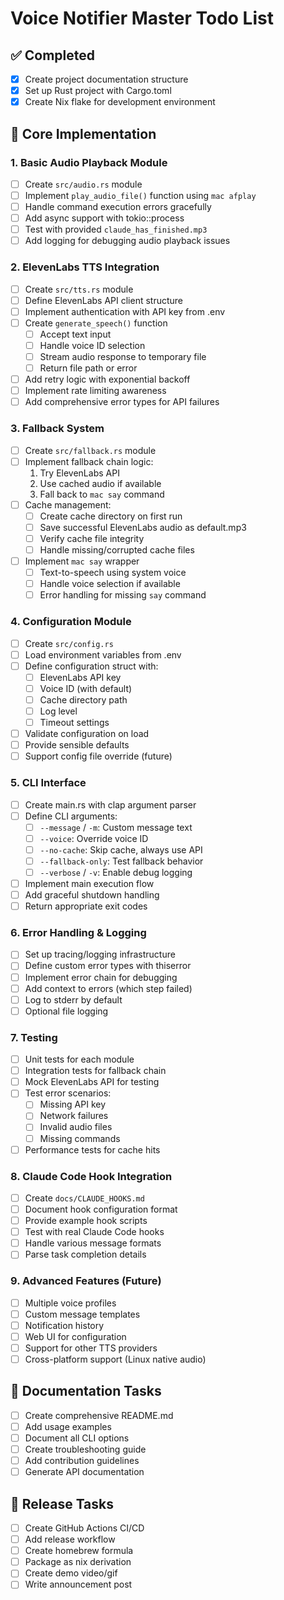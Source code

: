 # Voice Notifier Master Todo List

## ✅ Completed
- [x] Create project documentation structure
- [x] Set up Rust project with Cargo.toml
- [x] Create Nix flake for development environment

## 🔧 Core Implementation

### 1. Basic Audio Playback Module
- [ ] Create `src/audio.rs` module
- [ ] Implement `play_audio_file()` function using `mac afplay`
- [ ] Handle command execution errors gracefully
- [ ] Add async support with tokio::process
- [ ] Test with provided `claude_has_finished.mp3`
- [ ] Add logging for debugging audio playback issues

### 2. ElevenLabs TTS Integration
- [ ] Create `src/tts.rs` module
- [ ] Define ElevenLabs API client structure
- [ ] Implement authentication with API key from .env
- [ ] Create `generate_speech()` function
  - [ ] Accept text input
  - [ ] Handle voice ID selection
  - [ ] Stream audio response to temporary file
  - [ ] Return file path or error
- [ ] Add retry logic with exponential backoff
- [ ] Implement rate limiting awareness
- [ ] Add comprehensive error types for API failures

### 3. Fallback System
- [ ] Create `src/fallback.rs` module
- [ ] Implement fallback chain logic:
  1. Try ElevenLabs API
  2. Use cached audio if available
  3. Fall back to `mac say` command
- [ ] Cache management:
  - [ ] Create cache directory on first run
  - [ ] Save successful ElevenLabs audio as default.mp3
  - [ ] Verify cache file integrity
  - [ ] Handle missing/corrupted cache files
- [ ] Implement `mac say` wrapper
  - [ ] Text-to-speech using system voice
  - [ ] Handle voice selection if available
  - [ ] Error handling for missing `say` command

### 4. Configuration Module
- [ ] Create `src/config.rs`
- [ ] Load environment variables from .env
- [ ] Define configuration struct with:
  - [ ] ElevenLabs API key
  - [ ] Voice ID (with default)
  - [ ] Cache directory path
  - [ ] Log level
  - [ ] Timeout settings
- [ ] Validate configuration on load
- [ ] Provide sensible defaults
- [ ] Support config file override (future)

### 5. CLI Interface
- [ ] Create main.rs with clap argument parser
- [ ] Define CLI arguments:
  - [ ] `--message` / `-m`: Custom message text
  - [ ] `--voice`: Override voice ID
  - [ ] `--no-cache`: Skip cache, always use API
  - [ ] `--fallback-only`: Test fallback behavior
  - [ ] `--verbose` / `-v`: Enable debug logging
- [ ] Implement main execution flow
- [ ] Add graceful shutdown handling
- [ ] Return appropriate exit codes

### 6. Error Handling & Logging
- [ ] Set up tracing/logging infrastructure
- [ ] Define custom error types with thiserror
- [ ] Implement error chain for debugging
- [ ] Add context to errors (which step failed)
- [ ] Log to stderr by default
- [ ] Optional file logging

### 7. Testing
- [ ] Unit tests for each module
- [ ] Integration tests for fallback chain
- [ ] Mock ElevenLabs API for testing
- [ ] Test error scenarios:
  - [ ] Missing API key
  - [ ] Network failures
  - [ ] Invalid audio files
  - [ ] Missing commands
- [ ] Performance tests for cache hits

### 8. Claude Code Hook Integration
- [ ] Create `docs/CLAUDE_HOOKS.md`
- [ ] Document hook configuration format
- [ ] Provide example hook scripts
- [ ] Test with real Claude Code hooks
- [ ] Handle various message formats
- [ ] Parse task completion details

### 9. Advanced Features (Future)
- [ ] Multiple voice profiles
- [ ] Custom message templates
- [ ] Notification history
- [ ] Web UI for configuration
- [ ] Support for other TTS providers
- [ ] Cross-platform support (Linux native audio)

## 📝 Documentation Tasks
- [ ] Create comprehensive README.md
- [ ] Add usage examples
- [ ] Document all CLI options
- [ ] Create troubleshooting guide
- [ ] Add contribution guidelines
- [ ] Generate API documentation

## 🚀 Release Tasks
- [ ] Create GitHub Actions CI/CD
- [ ] Add release workflow
- [ ] Create homebrew formula
- [ ] Package as nix derivation
- [ ] Create demo video/gif
- [ ] Write announcement post